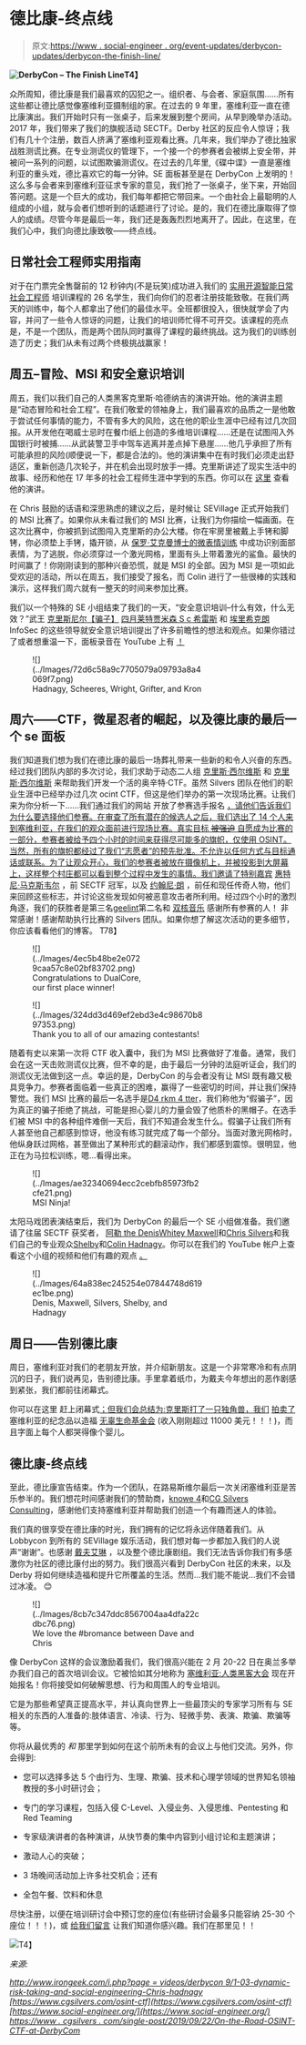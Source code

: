 # 德比康-终点线

> 原文:[https://www . social-engineer . org/event-updates/derbycon-updates/derbycon-the-finish-line/](https://www.social-engineer.org/event-updates/derbycon-updates/derbycon-the-finish-line/)

**![DerbyCon – The Finish Line](../Images/8df139962a5390c7200b5a818343eeed.png)T4】**

众所周知，德比康是我们最喜欢的囚犯之一。组织者、与会者、家庭氛围……所有这些都让德比感觉像塞维利亚摄制组的家。在过去的 9 年里，塞维利亚一直在德比康演出。我们开始时只有一张桌子，后来发展到整个房间，从早到晚举办活动。2017 年，我们带来了我们的旗舰活动 SECTF。Derby 社区的反应令人惊讶；我们有几十个注册，数百人挤满了塞维利亚观看比赛。几年来，我们举办了德比独家战胜测谎比赛。在专业测谎仪的管理下，一个接一个的参赛者会被绑上安全带，并被问一系列的问题，以试图欺骗测谎仪。在过去的几年里,《碟中谍》一直是塞维利亚的重头戏，德比喜欢它的每一分钟。SE 面板甚至是在 DerbyCon 上发明的！这么多与会者来到塞维利亚征求专家的意见，我们抢了一张桌子，坐下来，开始回答问题。这是一个巨大的成功，我们每年都把它带回来。一个由社会上最聪明的人组成的小组，就与会者们想听到的话题进行了讨论。是的，我们在德比康取得了惊人的成绩。尽管今年是最后一年，我们还是轰轰烈烈地离开了。因此，在这里，在我们心中，我们向德比康致敬——终点线。

## 日常社会工程师实用指南

对于在门票完全售罄前的 12 秒钟内(不是玩笑)成功进入我们的 [实用开源智能日常社会工程师](https://www.social-engineer.com/training-courses/practical-open-source-intelligence-for-everyday-social-engineers/) 培训课程的 26 名学生，我们向你们的忍者注册技能致敬。在我们两天的训练中，每个人都拿出了他们的最佳水平。全班都很投入，很快就学会了内容，并问了一些令人惊讶的问题，让我们的培训师忙得不可开交。该课程的亮点是，不是一个团队，而是两个团队同时赢得了课程的最终挑战。这为我们的训练创造了历史；我们从未有过两个终极挑战赢家！

## 周五–冒险、MSI 和安全意识培训

周五，我们以我们自己的人类黑客克里斯·哈德纳吉的演讲开始。他的演讲主题是“动态冒险和社会工程”。在我们敬爱的领袖身上，我们最喜欢的品质之一是他敢于尝试任何事情的能力，不管有多大的风险，这在他的职业生涯中已经有过几次回报。从开发他在喝威士忌时在餐巾纸上创造的多维培训课程……还是在试图闯入外国银行时被捕……从武装警卫手中驾车逃离并差点掉下悬崖……他几乎承担了所有可能承担的风险(顺便说一下，都是合法的)。他的演讲集中在有时我们必须走出舒适区，重新创造几次轮子，并在机会出现时放手一搏。克里斯讲述了现实生活中的故事、经历和他在 17 年多的社会工程师生涯中学到的东西。你可以在 [这里](https://www.irongeek.com/i.php?page=videos/derbycon9/1-03-dynamic-risk-taking-and-social-engineering-chris-hadnagy) 查看他的演讲。

在 Chris 鼓励的话语和深思熟虑的建议之后，是时候让 SEVillage 正式开始我们的 MSI 比赛了。如果你从未看过我们的 MSI 比赛，让我们为你描绘一幅画面。在这次比赛中，你被抓到试图闯入克里斯的办公大楼。你在牢房里被戴上手铐和脚铐，你必须垫上手铐，撬开锁，从 [保罗·艾克曼博士的微表情训练](https://www.paulekman.com/micro-expressions-training-tools/) 中成功识别面部表情，为了逃脱，你必须穿过一个激光网格，里面有头上带着激光的鲨鱼。最快的时间赢了！你刚刚读到的那种兴奋恐慌，就是 MSI 的全部。因为 MSI 是一项如此受欢迎的活动，所以在周五，我们接受了报名，而 Colin 进行了一些很棒的实践和演示，这样我们周六就有一整天的时间来参加比赛。

我们以一个特殊的 SE 小组结束了我们的一天，“安全意识培训–什么有效，什么无效？”武王 [克里斯](https://www.twitter.com/humanhacker)[尼尔【骗子】](https://twitter.com/Grifter801) [四月莱特](https://twitter.com/aprilwright)[贾米森 S c 希雷斯](https://twitter.com/sonofshirt) 和 [埃里希克朗](https://twitter.com/ErichKron) InfoSec 的这些领导就安全意识培训提出了许多前瞻性的想法和观点。如果你错过了或者想重温一下，面板录音在 YouTube 上有 [！](https://www.youtube.com/watch?v=ab7FndIHfEQ&feature=youtu.be)

<figure id="attachment_12281" aria-describedby="caption-attachment-12281" style="width: 300px" class="wp-caption aligncenter">![](../Images/72d6c58a9c7705079a09793a8a4069f7.png)

<figcaption id="caption-attachment-12281" class="wp-caption-text">Hadnagy, Scheeres, Wright, Grifter, and Kron</figcaption>

</figure>

## 周六——CTF，微星忍者的崛起，以及德比康的最后一个 se 面板

我们知道我们想为我们在德比康的最后一场葬礼带来一些新的和令人兴奋的东西。经过我们团队内部的多次讨论，我们求助于动态二人组 [克里斯·西尔维斯](https://twitter.com/cgsilvers) 和 [克里斯·西尔维斯](https://twitter.com/KrisSilvers) 来帮助我们开发一个活的奥辛特·CTF。虽然 Silvers 团队在他们的职业生涯中已经举办过几次 ocint CTF，但这是他们举办的第一次现场比赛。让我们来为你分析一下……我们通过我们的网站 开放了参赛选手报名 [，请他们告诉我们为什么要选择他们参赛。在审查了所有潜在的候选人之后，我们选出了 14 个人来到塞维利亚，在我们的观众面前进行现场比赛。真实目标 ~~被强迫~~ 自愿成为比赛的一部分，参赛者被给予四个小时的时间来获得尽可能多的旗帜，仅使用 OSINT。当然，所有的旗帜都经过了我们“志愿者”的预先批准。不允许以任何方式与目标通话或联系。为了让观众开心，我们的参赛者被放在摄像机上，并被投影到大屏幕上，这样整个村庄都可以看到整个过程中发生的事情。我们邀请了特别嘉宾](https://www.social-engineer.org/) [惠特尼·马克斯韦尔](https://twitter.com/whitneynmaxwell?lang=en) ，前 SECTF 冠军，以及 [约翰尼·朗](http://ihackstuff) ，前任和现任传奇人物，他们来回顾这些标志，并讨论这些发现如何被恶意攻击者所利用。经过四个小时的激烈角逐，我们的获胜者是第三名[geelint](https://www.twitter.com/geelint)第二名和 [双核音乐](https://www.twitter.com/dualcoremusic) 感谢所有参赛的人！ 非常感谢！感谢帮助执行比赛的 Silvers 团队。如果你想了解这次活动的更多细节，你应该看看他们的博客。
T78】

<figure id="attachment_12285" aria-describedby="caption-attachment-12285" style="width: 198px" class="wp-caption aligncenter">![](../Images/4ec5b48be2e0729caa57c8e02bf83702.png)

<figcaption id="caption-attachment-12285" class="wp-caption-text">Congratulations to DualCore, our first place winner!</figcaption>

</figure>

<figure id="attachment_12284" aria-describedby="caption-attachment-12284" style="width: 300px" class="wp-caption aligncenter">![](../Images/324dd3d469ef2ebd3e4c98670b897353.png)

<figcaption id="caption-attachment-12284" class="wp-caption-text">Thank you to all of our amazing contestants!</figcaption>

</figure>

随着有史以来第一次将 CTF 收入囊中，我们为 MSI 比赛做好了准备。通常，我们会在这一天击败测谎仪比赛，但不幸的是，由于最后一分钟的法庭听证会，我们的测谎仪无法做到这一点。幸运的是，DerbyCon 的与会者没有让 MSI 既有趣又极具竞争力。参赛者面临着一些真正的困难，赢得了一些密切的时间，并让我们保持警觉。我们 MSI 比赛的最后一名选手是[D4 rkm 4 tter](https://twitter.com/d4rkm4tter?lang=en)，我们称他为“假骗子”，因为真正的骗子拒绝了挑战，可能是担心婴儿的力量会毁了他质朴的黑帽子。在选手们被 MSI 中的各种组件难倒一天后，我们不知道会发生什么。假骗子让我们所有人甚至他自己都感到惊讶，他没有练习就完成了每一个部分。当面对激光网格时，他纵身跃过网格，甚至做出了某种形式的翻滚动作，我们都感到震惊。很明显，他正在为马拉松训练，嗯…看得出来。

<figure id="attachment_12289" aria-describedby="caption-attachment-12289" style="width: 300px" class="wp-caption aligncenter">![](../Images/ae32340694ecc2cebfb85973fb2cfe21.png)

<figcaption id="caption-attachment-12289" class="wp-caption-text">MSI Ninja!</figcaption>

</figure>

太阳马戏团表演结束后，我们为 DerbyCon 的最后一个 SE 小组做准备。我们邀请了往届 SECTF 获奖者， [阿勒 the Denis](https://twitter.com/AletheDenis)[Whitey Maxwell](https://twitter.com/whitneynmaxwell)和[Chris Silvers](https://twitter.com/cgsilvers)和我们自己的专业观众[Shelby](https://twitter.com/scarylilhuman)和[Colin Hadnagy](https://twitter.com/unmaskedSE)。你可以在我们的 YouTube 帐户上查看这个小组的视频和他们有趣的观点 [。](https://www.youtube.com/watch?v=nlpTuFqX9qg)

<figure id="attachment_12279" aria-describedby="caption-attachment-12279" style="width: 300px" class="wp-caption aligncenter">![](../Images/64a838ec245254e07844748d619ec1be.png)

<figcaption id="caption-attachment-12279" class="wp-caption-text">Denis, Maxwell, Silvers, Shelby, and Hadnagy</figcaption>

</figure>

## 周日——告别德比康

周日，塞维利亚对我们的老朋友开放，并介绍新朋友。这是一个非常寒冷和有点阴沉的日子，我们说再见，告别德比康。手里拿着纸巾，为戴夫今年想出的恶作剧感到紧张，我们都前往闭幕式。

你可以在这里 赶上闭幕式[；但我们会总结为:克里斯打了一只独角兽，我们](https://www.youtube.com/watch?v=fQKMc_aniFo) [拍卖了](https://www.youtube.com/watch?reload=9&v=fQKMc_aniFo&feature=youtu.be&t=2363) 塞维利亚的纪念品以造福 [无辜生命基金会](http://innocentlivesfoundation.org) (收入刚刚超过 11000 美元！！！)，而且字面上每个人都哭得像个婴儿。  

## 德比康-终点线

至此，德比康宣告结束。作为一个团队，在路易斯维尔最后一次关闭塞维利亚是苦乐参半的。我们想花时间感谢我们的赞助商，[knowe 4](https://www.knowbe4.com/)和[CG Silvers Consulting](https://www.cgsilvers.com/)，感谢他们支持塞维利亚并帮助我们创造一个有趣而迷人的体验。

我们真的很享受在德比康的时光，我们拥有的记忆将永远伴随着我们。从 Lobbycon 到所有的 SEVillage 娱乐活动，我们想对每一步都加入我们的人说声“谢谢”。也感谢 [戴夫](https://twitter.com/HackingDave)[艾琳](https://twitter.com/MrsRel1k) ，以及整个德比康剧组。我们无法告诉你我们有多感激你为社区的德比康付出的努力。我们很高兴看到 DerbyCon 社区的未来，以及 Derby 将如何继续造福和提升它所覆盖的生活。然而…我们能不能说…我们不会错过冰凌。 😊

<figure id="attachment_12280" aria-describedby="caption-attachment-12280" style="width: 300px" class="wp-caption aligncenter">![](../Images/8cb7c347ddc8567004aa4dfa22cdbc76.png)

<figcaption id="caption-attachment-12280" class="wp-caption-text">We love the #bromance between Dave and Chris</figcaption>

</figure>

像 DerbyCon 这样的会议激励着我们，我们很高兴能在 2 月 20-22 日在奥兰多举办我们自己的首次培训会议。它被恰如其分地称为 [塞维利亚:人类黑客大会](http://sevillage.org) 现在开始报名！你将接受如何破解思想、行为和周围人的专业培训。

它是为那些希望真正提高水平，并认真向世界上一些最顶尖的专家学习所有与 SE 相关的东西的人准备的:肢体语言、冷读、行为、轻微手势、表演、欺骗、欺骗等等。

你将从最优秀的 *和* 那里学到如何在这个前所未有的会议上与他们交流。另外，你会得到:

*   您可以选择多达 5 个由行为、生理、欺骗、技术和心理学领域的世界知名领袖教授的多小时研讨会；
*   专门的学习课程，包括入侵 C-Level、入侵业务、入侵思维、Pentesting 和 Red Teaming
*   专家级演讲者的各种演讲，从快节奏的集中内容到小组讨论和主题演讲；
*   激动人心的突破；

*   3 场晚间活动加上许多社交机会；还有
*   全包午餐、饮料和休息

尽快注册，以便在培训研讨会中预订您的座位(有些研讨会最多只能容纳 25-30 个座位！！！)，或 [给我们留言](/cdn-cgi/l/email-protection#6b0804051f0a081f2b180e1d0207070a0c0e4504190c) 让我们知道你感兴趣。我们在那里见！！

[![](../Images/e4edf99dab047604071b44ef6c6b86e4.png)](www.sevillage.org)T4】

*来源:*

*[http://www.irongeek.com/i.php?page = videos/derbycon 9/1-03-dynamic-risk-taking-and-social-engineering-Chris-hadnagy](https://www.irongeek.com/i.php?page=videos/derbycon9/1-03-dynamic-risk-taking-and-social-engineering-chris-hadnagy)
[https://www.cgsilvers.com/osint-ctf](https://www.cgsilvers.com/osint-ctf)
[https://www.social-engineer.org/](https://www.social-engineer.org/)
[https://www . cgsilvers . com/single-post/2019/09/22/On-the-Road-OSINT-CTF-at-DerbyCom](https://www.cgsilvers.com/single-post/2019/09/22/On-the-Road-OSINT-CTF-at-DerbyCom)*